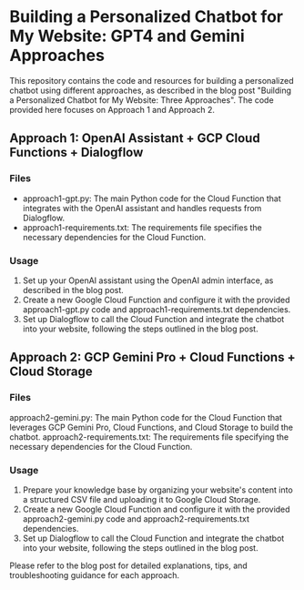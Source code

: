 # Building a Personalized Chatbot for My Website: GPT4 and Gemini Approaches

This repository contains the code and resources for building a personalized chatbot using different approaches, as described in the blog post "Building a Personalized Chatbot for My Website: Three Approaches". The code provided here focuses on Approach 1 and Approach 2.

## Approach 1: OpenAI Assistant + GCP Cloud Functions + Dialogflow

### Files

- approach1-gpt.py: The main Python code for the Cloud Function that integrates with the OpenAI assistant and handles requests from Dialogflow.
- approach1-requirements.txt: The requirements file specifies the necessary dependencies for the Cloud Function.

### Usage

1. Set up your OpenAI assistant using the OpenAI admin interface, as described in the blog post.
2. Create a new Google Cloud Function and configure it with the provided approach1-gpt.py code and approach1-requirements.txt dependencies.
3. Set up Dialogflow to call the Cloud Function and integrate the chatbot into your website, following the steps outlined in the blog post.

## Approach 2: GCP Gemini Pro + Cloud Functions + Cloud Storage

### Files

approach2-gemini.py: The main Python code for the Cloud Function that leverages GCP Gemini Pro, Cloud Functions, and Cloud Storage to build the chatbot.
approach2-requirements.txt: The requirements file specifying the necessary dependencies for the Cloud Function.

### Usage

1. Prepare your knowledge base by organizing your website's content into a structured CSV file and uploading it to Google Cloud Storage.
2. Create a new Google Cloud Function and configure it with the provided approach2-gemini.py code and approach2-requirements.txt dependencies.
3. Set up Dialogflow to call the Cloud Function and integrate the chatbot into your website, following the steps outlined in the blog post.

Please refer to the blog post for detailed explanations, tips, and troubleshooting guidance for each approach.
